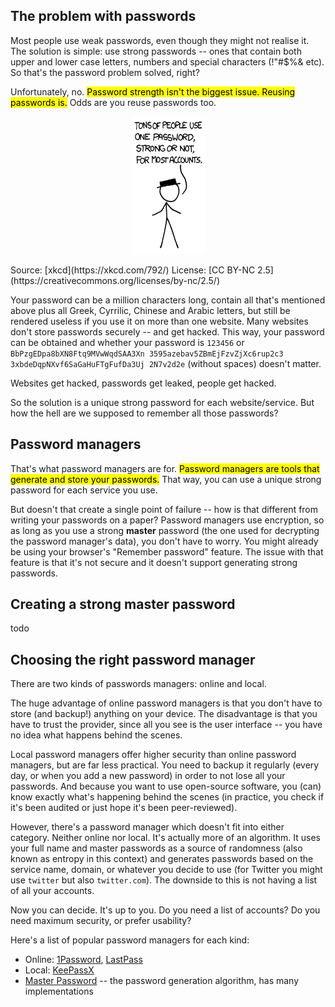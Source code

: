 ## The problem with passwords

Most people use weak passwords, even though they might not realise it. The solution is simple: use strong passwords -- ones that contain both upper and lower case letters, numbers and special characters (!"#$%& etc). So that's the password problem solved, right?

Unfortunately, no. <mark>Password strength isn't the biggest issue. Reusing passwords is.</mark> Odds are you reuse passwords too.

<p align="center"><img alt="People reuse passwords" src="/img/reuse.png"></p>
<span class="caption text-muted">Source: [xkcd](https://xkcd.com/792/) License: [CC BY-NC 2.5](https://creativecommons.org/licenses/by-nc/2.5/)</span>

Your password can be a million characters long, contain all that's mentioned above plus all Greek, Cyrrilic, Chinese and Arabic letters, but still be rendered useless if you use it on more than one website. Many websites don't store passwords securely -- and get hacked. This way, your password can be obtained and whether your password is `123456` or `BbPzgEDpa8bXN8Ftq9MVwWqdSAA3Xn 3595azebav5ZBmEjFzvZjXc6rup2c3 3xbdeDqpNXvf6SaGaHuFTgFufDa3Uj 2N7v2d2e` (without spaces) doesn't matter.

Websites get hacked, passwords get leaked, people get hacked.

So the solution is a unique strong password for each website/service. But how the hell are we supposed to remember all those passwords?

## Password managers

That's what password managers are for. <mark>Password managers are tools that generate and store your passwords.</mark> That way, you can use a unique strong password for each service you use.

But doesn't that create a single point of failure -- how is that different from writing your passwords on a paper? Password managers use encryption, so as long as you use a strong **master** password (the one used for decrypting the password manager's data), you don't have to worry. You might already be using your browser's "Remember password" feature. The issue with that feature is that it's not secure and it doesn't support generating strong passwords. 

## Creating a strong master password

todo

## Choosing the right password manager

There are two kinds of passwords managers: online and local.

The huge advantage of online password managers is that you don't have to store (and backup!) anything on your device. The disadvantage is that you have to trust the provider, since all you see is the user interface -- you have no idea what happens behind the scenes.

Local password managers offer higher security than online password managers, but are far less practical. You need to backup it regularly (every day, or when you add a new password) in order to not lose all your passwords. And because you want to use open-source software, you (can) know exactly what's happening behind the scenes (in practice, you check if it's been audited or just hope it's been peer-reviewed).

However, there's a password manager which doesn't fit into either category. Neither online nor local. It's actually more of an algorithm. It uses your full name and master passwords as a source of randomness (also known as entropy in this context) and generates passwords based on the service name, domain, or whatever you decide to use (for Twitter you might use `twitter` but also `twitter.com`). The downside to this is not having a list of all your accounts.

Now you can decide. It's up to you. Do you need a list of accounts? Do you need maximum security, or prefer usability?

Here's a list of popular password managers for each kind:

- Online: [1Password](https://1password.com/), [LastPass](https://www.lastpass.com/)
- Local: [KeePassX](https://www.keepassx.org/)
- [Master Password](http://masterpasswordapp.com/) -- the password generation algorithm, has many implementations
